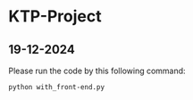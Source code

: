 # KTP-Project

## 19-12-2024
Please run the code by this following command:
```
python with_front-end.py
```